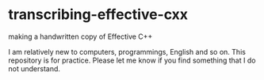 # transcribing-effective-cxx
making a handwritten copy of Effective C++

I am relatively new to computers, programmings, English and so on.
This repository is for practice. 
Please let me know if you find something that I do not understand.
